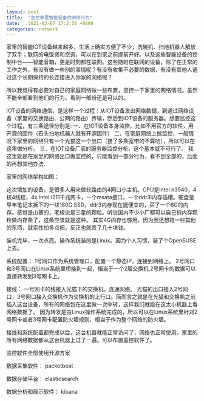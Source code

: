 ```yaml
---
layout: post
title:  "监控家里智能设备的网络行为"
date:   2021-03-07 17:2:56 +0800
categories: network
---
```


家里的智能IOT设备越来越多，生活上确实方便了不少，洗碗机、扫地机器人解放了双手；联网的电饭煲和空调，可以在到家之前提前开好。以及这些智能设备的控制中台——智能音箱，更是时刻都在联网。这些随时在联网的设备，除了在正常的工作之外，有没有做一些别的事情呢？有没有收集不必要的数据，有没有其他人通过这个长期保持的长连接进入你家的网络呢？

所以我觉得有必要对自己的家庭网络做一些布置，监控一下家里的网络情况。虽然不能全部看到他们的行为，看到一部份还是可以的。

IOT设备的网络通信，是这样一个过程：从IOT设备发出网络数据，到通过网络设备（家里的交换路由、公网的路由）传输，然后到IOT设备的服务器。想要监控这个过程，有三条途径分别是:
    一、在IOT设备本身监控，比如不用官方的软件，用开源的固件（石头扫地机器人就有开源固件）
    二、在家庭网络上做监控，一般情况下家里的网络只有一个光猫这一个出口（接了多条宽带的不算哈），所以可以在这里做分析。
    三、在IOT设备厂家的服务器监控分析，这个基本就不可行了。
我这里就是在家里的网络出口做监控的，只能看到一部分行为，看不到全部的，后面的再想其他办法.

家里的网络架构如图：


这次增加的设备，是很多人用来做软路由的4网口小主机。CPU是Intel n3540，4核4线程，4x intel i211千兆网卡，一个msata接口，一个ddr3l内存插槽。硬盘是早年笔记本拆下的一块180G SSD，ddr3内存现在挺便宜的，买了一个8G的内存。感觉是山寨的，老板说是三星的颗粒。听说国内不少小厂都可以自己拆内存颗粒做内存条了，这条应该就是这种。
其实4G内存也够用，因为我还想跑一些其他的东西，就索性加多点把，反正也就贵了几十块钱。

装机完毕，一次点亮。操作系统装的是Linux。因为个人习惯，装了个OpenSUSE上去。


系统配置：
    1号网口作为系统管理口，配置一个静态IP，连接到网络上。
    2号网口和3号网口在Linux系统里桥接到一起，相当于一个2层交换机,2号网卡的数据可以直接转发到3号网卡上。

接线：
    一号网卡的线接入光猫下的交换机，连通网络。
    光猫的出口接入2号网口，3号网口接入交换机作为交换机的上行口。简而言之就是在光猫和交换机之前插入这台设备，所有的网络包在这里做一次中转，这样我们就能在这太小机器上看网络数据了。
    因为转发是由Linux操作系统完成的，所以可以在Linux系统里针对2号网卡或者3号网卡配置防火墙规则，相当于作为整个网络的防火墙。


接线和系统配置都完成以后，这台机器就能正常访问了，网络也正常使用。家里的所有网络数据都从这台机器上过了一遍。可以布置监控软件了。

监控软件全部使用开源方案

数据采集软件：
    packetbeat

数据存储平台：
    elasticsearch

数据分析和展示软件：
    kibana












